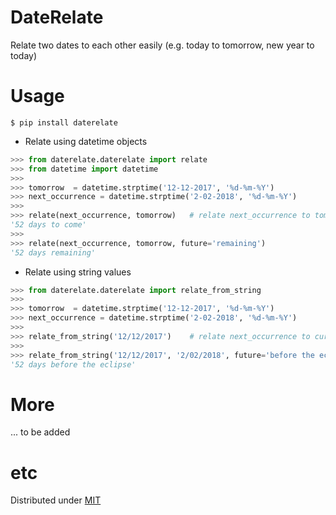 # DateRelate

Relate two dates to each other easily (e.g. today to tomorrow, new year to today)

# Usage
```
$ pip install daterelate
```

+ Relate using datetime objects
```python
>>> from daterelate.daterelate import relate
>>> from datetime import datetime
>>>
>>> tomorrow  = datetime.strptime('12-12-2017', '%d-%m-%Y')
>>> next_occurrence = datetime.strptime('2-02-2018', '%d-%m-%Y')
>>>
>>> relate(next_occurrence, tomorrow)	# relate next_occurrence to tomorrow
'52 days to come'
>>>
>>> relate(next_occurrence, tomorrow, future='remaining')
'52 days remaining'
```

+ Relate using string values
```python
>>> from daterelate.daterelate import relate_from_string
>>>
>>> tomorrow  = datetime.strptime('12-12-2017', '%d-%m-%Y')
>>> next_occurrence = datetime.strptime('2-02-2018', '%d-%m-%Y')
>>>
>>> relate_from_string('12/12/2017')	# relate next_occurrence to current date, return value depends on current date
>>>
>>> relate_from_string('12/12/2017', '2/02/2018', future='before the eclipse')
'52 days before the eclipse'
```

# More
... to be added

# etc
Distributed under [MIT](LICENSE)
